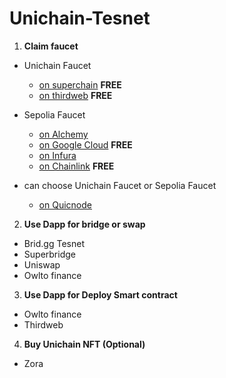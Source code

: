 # Unichain-Tesnet

1. **Claim faucet**
  - Unichain Faucet
    - [on superchain](https://console.optimism.io/faucet) **FREE**
    - [on thirdweb](https://thirdweb.com/unichain-sepolia-testnet) **FREE**
    
  - Sepolia Faucet
    - [on Alchemy](https://www.alchemy.com/faucets/ethereum-sepolia)
    - [on Google Cloud](https://cloud.google.com/application/web3/faucet/ethereum/sepolia) **FREE**
    - [on Infura](https://www.infura.io/faucet/sepolia?_ga=2.226760797.1799233136.1729218444-1059052407.1729218444)
    - [on Chainlink](https://faucets.chain.link/) **FREE**

  - can choose Unichain Faucet or Sepolia Faucet  
    - [on Quicnode](https://faucet.quicknode.com/drip)
 
2. **Use Dapp for bridge or swap**
  - Brid.gg Tesnet
  - Superbridge
  - Uniswap
  - Owlto finance

3. **Use Dapp for Deploy Smart contract**
  - Owlto finance
  - Thirdweb

4. **Buy Unichain NFT (Optional)**
  - Zora
